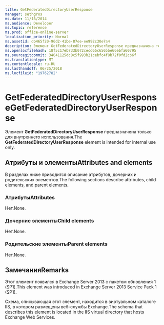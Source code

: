 ```yaml
---
title: GetFederatedDirectoryUserResponse
manager: sethgros
ms.date: 11/16/2014
ms.audience: Developer
ms.topic: reference
ms.prod: office-online-server
localization_priority: Normal
ms.assetid: db465f20-96d2-41be-87ee-ee992c30e7a4
description: Элемент GetFederatedDirectoryUserResponse предназначена только для внутреннего использования.
ms.openlocfilehash: 18f5c17eb733b072cecd65c656bbe66ebfa60795
ms.sourcegitcommit: 34041125dc8c5f993b21cebfc4f8b72f0fd2cb6f
ms.translationtype: MT
ms.contentlocale: ru-RU
ms.lasthandoff: 06/25/2018
ms.locfileid: "19762782"
---
```

# <a name="getfederateddirectoryuserresponse"></a><span data-ttu-id="be3cd-103">GetFederatedDirectoryUserResponse</span><span class="sxs-lookup"><span data-stu-id="be3cd-103">GetFederatedDirectoryUserResponse</span></span>

<span data-ttu-id="be3cd-104">Элемент **GetFederatedDirectoryUserResponse** предназначена только для внутреннего использования.</span><span class="sxs-lookup"><span data-stu-id="be3cd-104">The **GetFederatedDirectoryUserResponse** element is intended for internal use only.</span></span> 

## <a name="attributes-and-elements"></a><span data-ttu-id="be3cd-105">Атрибуты и элементы</span><span class="sxs-lookup"><span data-stu-id="be3cd-105">Attributes and elements</span></span>

<span data-ttu-id="be3cd-106">В разделах ниже приводится описание атрибутов, дочерних и родительских элементов.</span><span class="sxs-lookup"><span data-stu-id="be3cd-106">The following sections describe attributes, child elements, and parent elements.</span></span>
  
### <a name="attributes"></a><span data-ttu-id="be3cd-107">Атрибуты</span><span class="sxs-lookup"><span data-stu-id="be3cd-107">Attributes</span></span>

<span data-ttu-id="be3cd-108">Нет.</span><span class="sxs-lookup"><span data-stu-id="be3cd-108">None.</span></span>
  
### <a name="child-elements"></a><span data-ttu-id="be3cd-109">Дочерние элементы</span><span class="sxs-lookup"><span data-stu-id="be3cd-109">Child elements</span></span>

<span data-ttu-id="be3cd-110">Нет.</span><span class="sxs-lookup"><span data-stu-id="be3cd-110">None.</span></span>
  
### <a name="parent-elements"></a><span data-ttu-id="be3cd-111">Родительские элементы</span><span class="sxs-lookup"><span data-stu-id="be3cd-111">Parent elements</span></span>

<span data-ttu-id="be3cd-112">Нет.</span><span class="sxs-lookup"><span data-stu-id="be3cd-112">None.</span></span>
  
## <a name="remarks"></a><span data-ttu-id="be3cd-113">Замечания</span><span class="sxs-lookup"><span data-stu-id="be3cd-113">Remarks</span></span>

<span data-ttu-id="be3cd-114">Этот элемент появился в Exchange Server 2013 с пакетом обновления 1 (SP1).</span><span class="sxs-lookup"><span data-stu-id="be3cd-114">This element was introduced in Exchange Server 2013 Service Pack 1 (SP1).</span></span>
  
<span data-ttu-id="be3cd-115">Схема, описывающая этот элемент, находится в виртуальном каталоге IIS, в котором размещены веб-службы Exchange.</span><span class="sxs-lookup"><span data-stu-id="be3cd-115">The schema that describes this element is located in the IIS virtual directory that hosts Exchange Web Services.</span></span>
  

